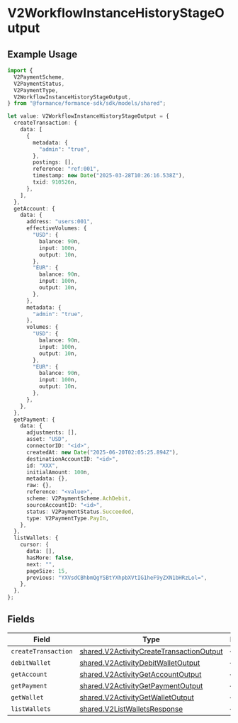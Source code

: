 # V2WorkflowInstanceHistoryStageOutput

## Example Usage

```typescript
import {
  V2PaymentScheme,
  V2PaymentStatus,
  V2PaymentType,
  V2WorkflowInstanceHistoryStageOutput,
} from "@formance/formance-sdk/sdk/models/shared";

let value: V2WorkflowInstanceHistoryStageOutput = {
  createTransaction: {
    data: [
      {
        metadata: {
          "admin": "true",
        },
        postings: [],
        reference: "ref:001",
        timestamp: new Date("2025-03-28T10:26:16.538Z"),
        txid: 910526n,
      },
    ],
  },
  getAccount: {
    data: {
      address: "users:001",
      effectiveVolumes: {
        "USD": {
          balance: 90n,
          input: 100n,
          output: 10n,
        },
        "EUR": {
          balance: 90n,
          input: 100n,
          output: 10n,
        },
      },
      metadata: {
        "admin": "true",
      },
      volumes: {
        "USD": {
          balance: 90n,
          input: 100n,
          output: 10n,
        },
        "EUR": {
          balance: 90n,
          input: 100n,
          output: 10n,
        },
      },
    },
  },
  getPayment: {
    data: {
      adjustments: [],
      asset: "USD",
      connectorID: "<id>",
      createdAt: new Date("2025-06-20T02:05:25.894Z"),
      destinationAccountID: "<id>",
      id: "XXX",
      initialAmount: 100n,
      metadata: {},
      raw: {},
      reference: "<value>",
      scheme: V2PaymentScheme.AchDebit,
      sourceAccountID: "<id>",
      status: V2PaymentStatus.Succeeded,
      type: V2PaymentType.PayIn,
    },
  },
  listWallets: {
    cursor: {
      data: [],
      hasMore: false,
      next: "",
      pageSize: 15,
      previous: "YXVsdCBhbmQgYSBtYXhpbXVtIG1heF9yZXN1bHRzLol=",
    },
  },
};
```

## Fields

| Field                                                                                                       | Type                                                                                                        | Required                                                                                                    | Description                                                                                                 |
| ----------------------------------------------------------------------------------------------------------- | ----------------------------------------------------------------------------------------------------------- | ----------------------------------------------------------------------------------------------------------- | ----------------------------------------------------------------------------------------------------------- |
| `createTransaction`                                                                                         | [shared.V2ActivityCreateTransactionOutput](../../../sdk/models/shared/v2activitycreatetransactionoutput.md) | :heavy_minus_sign:                                                                                          | N/A                                                                                                         |
| `debitWallet`                                                                                               | [shared.V2ActivityDebitWalletOutput](../../../sdk/models/shared/v2activitydebitwalletoutput.md)             | :heavy_minus_sign:                                                                                          | N/A                                                                                                         |
| `getAccount`                                                                                                | [shared.V2ActivityGetAccountOutput](../../../sdk/models/shared/v2activitygetaccountoutput.md)               | :heavy_minus_sign:                                                                                          | N/A                                                                                                         |
| `getPayment`                                                                                                | [shared.V2ActivityGetPaymentOutput](../../../sdk/models/shared/v2activitygetpaymentoutput.md)               | :heavy_minus_sign:                                                                                          | N/A                                                                                                         |
| `getWallet`                                                                                                 | [shared.V2ActivityGetWalletOutput](../../../sdk/models/shared/v2activitygetwalletoutput.md)                 | :heavy_minus_sign:                                                                                          | N/A                                                                                                         |
| `listWallets`                                                                                               | [shared.V2ListWalletsResponse](../../../sdk/models/shared/v2listwalletsresponse.md)                         | :heavy_minus_sign:                                                                                          | N/A                                                                                                         |
